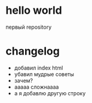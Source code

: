 # hello world

первый repository

# changelog

* добавил index html
* убавил мудрые советы
* зачем?
* ааааа сложнаааа
* а я добавлю другую строку
